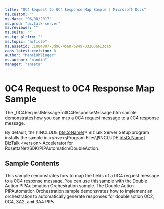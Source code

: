 ```yaml
---
title: "0C4 Request to 0C4 Response Map Sample | Microsoft Docs"
ms.custom: ""
ms.date: "06/08/2017"
ms.prod: "biztalk-server"
ms.reviewer: ""
ms.suite: ""
ms.tgt_pltfrm: ""
ms.topic: "article"
ms.assetid: 21084807-3d96-45e8-b949-032006a13cab
caps.latest.revision: 8
author: "MandiOhlinger"
ms.author: "mandia"
manager: "anneta"
---
```

# 0C4 Request to 0C4 Response Map Sample
The _0C4RequestMessageTo0C4ResponseMessage.btm sample demonstrates how you can map a 0C4 request message to a 0C4 response message.  
  
 By default, the [!INCLUDE [btsCoName](../../includes/btsconame-md.md)]® BizTalk Server Setup program installs the sample in \<<em>drive</em>\>:\Program Files\\[!INCLUDE [btsCoName](../../includes/btsconame-md.md)] BizTalk \<version\> Accelerator for RosettaNet\SDK\PIPAutomation\DoubleAction.  
  
## Sample Contents  
 This sample demonstrates how to map the fields of a 0C4 request message to a 0C4 response message. You can use this sample with the Double Action PIPAutomation Orchestration sample. The Double Action PIPAutomation Orchestration sample demonstrates how to implement an orchestration to automatically generate responses for double action 0C2, 0C4, 3A2, and 3A4 PIPs.